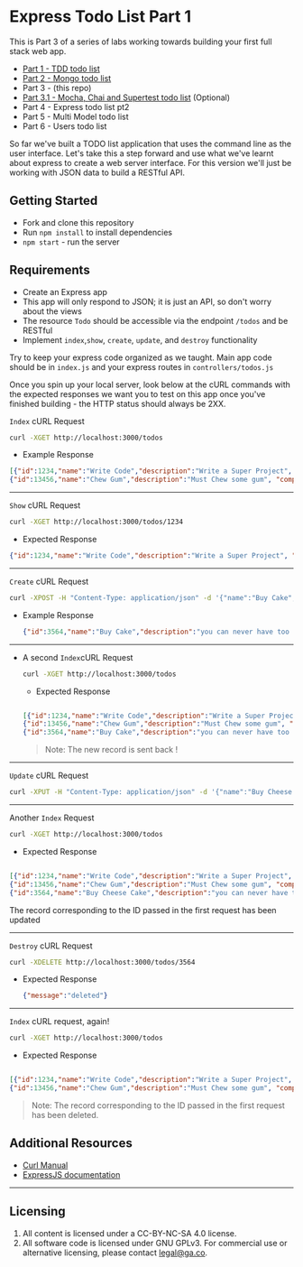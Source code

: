 # Express Todo List Part 1

This is Part 3 of a series of labs working towards building your first full stack web app.

- [Part 1 - TDD todo list](https://github.com/wdi-sg/tdd-todo-list)
- [Part 2 - Mongo todo list](https://github.com/wdi-sg/mongo-todo-list)
- Part 3 - (this repo)
- [Part 3.1 - Mocha, Chai and Supertest todo list](https://github.com/wdi-sg/mocha-todo-list) (Optional)
- Part 4 - Express todo list pt2
- Part 5 - Multi Model todo list
- Part 6 - Users todo list

So far we've built a TODO list application that uses the command line as the user interface. Let's take this a step forward and use what we've learnt about express to create a web server interface. For this version we'll just be working with JSON data to build a RESTful API.

## Getting Started

* Fork and clone this repository
* Run `npm install` to install dependencies
* `npm start` - run the server


## Requirements

- Create an Express app
- This app will only respond to JSON; it is just an API, so don't worry about the views
- The resource `Todo` should be accessible via the endpoint `/todos` and be RESTful
- Implement `index`,`show`, `create`, `update`, and `destroy` functionality

Try to keep your express code organized as we taught. Main app code should be in `index.js` and your express routes in `controllers/todos.js`

Once you spin up your local server, look below at the cURL commands with the expected responses we want you to test on this app once you've finished building - the HTTP status should always be 2XX.

`Index` cURL Request

```bash
curl -XGET http://localhost:3000/todos

```

  - Example Response
  ```json
  [{"id":1234,"name":"Write Code","description":"Write a Super Project", "completed":"false"},
  {"id":13456,"name":"Chew Gum","description":"Must Chew some gum", "completed":"true"}]
  ```
---

`Show` cURL Request

```bash
curl -XGET http://localhost:3000/todos/1234

```

  - Expected Response
  ```json
  {"id":1234,"name":"Write Code","description":"Write a Super Project", "completed":"false"}
  ```
---

`Create` cURL Request

```bash
curl -XPOST -H "Content-Type: application/json" -d '{"name":"Buy Cake","description":"you can never have too much"}' http://localhost:3000/todos

```

  - Example Response
    ```json
    {"id":3564,"name":"Buy Cake","description":"you can never have too much", "completed":"false"}
    ```

---


- A second `Index`cURL Request

  ```bash
  curl -XGET http://localhost:3000/todos
  ```

  - Expected Response

  ```json

  [{"id":1234,"name":"Write Code","description":"Write a Super Project", "completed":"false"},
  {"id":13456,"name":"Chew Gum","description":"Must Chew some gum", "completed":"true"},
  {"id":3564,"name":"Buy Cake","description":"you can never have too much", "completed":"false"}]
  ```
  > Note: The new record is sent back !

---

`Update` cURL Request

```bash
curl -XPUT -H "Content-Type: application/json" -d '{"name":"Buy Cheese Cake"}' http://localhost:3000/todos/3564
```

---

Another `Index` Request

```bash
curl -XGET http://localhost:3000/todos
```

  - Expected Response

  ```json

  [{"id":1234,"name":"Write Code","description":"Write a Super Project", "completed":"false"},
  {"id":13456,"name":"Chew Gum","description":"Must Chew some gum", "completed":"true"},
  {"id":3564,"name":"Buy Cheese Cake","description":"you can never have too much", "completed":"false"}]
  ```
  The record corresponding to the ID passed in the first request has been updated

---

`Destroy` cURL Request

```bash
curl -XDELETE http://localhost:3000/todos/3564
```

  - Expected Response
    ```json
    {"message":"deleted"}
    ```

---

`Index` cURL request, again!

```bash
curl -XGET http://localhost:3000/todos
```

 - Expected Response

  ```json

  [{"id":1234,"name":"Write Code","description":"Write a Super Project", "completed":"false"},
  {"id":13456,"name":"Chew Gum","description":"Must Chew some gum", "completed":"true"}]
  ```

> Note: The record corresponding to the ID passed in the first request has been deleted.


## Additional Resources

- [Curl Manual](http://curl.haxx.se/docs/manual.html)
- [ExpressJS documentation](http://expressjs.com/4x/api.html)

---

## Licensing
1. All content is licensed under a CC-BY-NC-SA 4.0 license.
2. All software code is licensed under GNU GPLv3. For commercial use or alternative licensing, please contact legal@ga.co.
